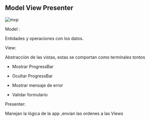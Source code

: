 ## Model View Presenter

![mvp](https://github.com/TeclaLabsPeruTraining/Java-Fundamentals-GMD/blob/Lesson2/images/modelviewpresenter.png)

Model : 

  Entidades y operaciones con los datos.

View: 

  Abstracción de las vistas, estas se comportan como terminales tontos

  - Mostrar ProgressBar
  
  - Ocultar ProgressBar
  
  - Mostrar mensaje de error
  
  - Validar formulario
  
Presenter: 

  Manejan la lógica de la app ,envian las ordenes a las Views
